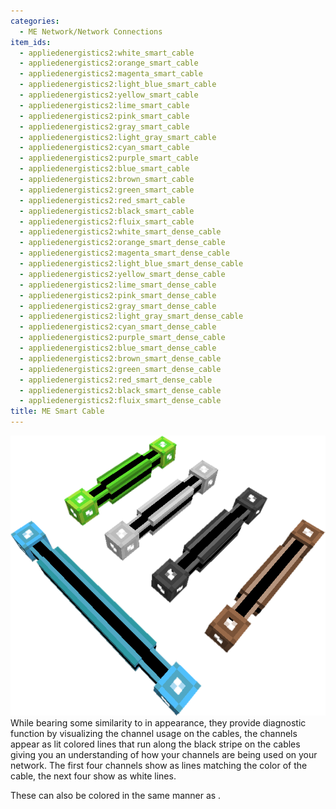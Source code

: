 ```yaml
---
categories:
  - ME Network/Network Connections
item_ids:
  - appliedenergistics2:white_smart_cable
  - appliedenergistics2:orange_smart_cable
  - appliedenergistics2:magenta_smart_cable
  - appliedenergistics2:light_blue_smart_cable
  - appliedenergistics2:yellow_smart_cable
  - appliedenergistics2:lime_smart_cable
  - appliedenergistics2:pink_smart_cable
  - appliedenergistics2:gray_smart_cable
  - appliedenergistics2:light_gray_smart_cable
  - appliedenergistics2:cyan_smart_cable
  - appliedenergistics2:purple_smart_cable
  - appliedenergistics2:blue_smart_cable
  - appliedenergistics2:brown_smart_cable
  - appliedenergistics2:green_smart_cable
  - appliedenergistics2:red_smart_cable
  - appliedenergistics2:black_smart_cable
  - appliedenergistics2:fluix_smart_cable
  - appliedenergistics2:white_smart_dense_cable
  - appliedenergistics2:orange_smart_dense_cable
  - appliedenergistics2:magenta_smart_dense_cable
  - appliedenergistics2:light_blue_smart_dense_cable
  - appliedenergistics2:yellow_smart_dense_cable
  - appliedenergistics2:lime_smart_dense_cable
  - appliedenergistics2:pink_smart_dense_cable
  - appliedenergistics2:gray_smart_dense_cable
  - appliedenergistics2:light_gray_smart_dense_cable
  - appliedenergistics2:cyan_smart_dense_cable
  - appliedenergistics2:purple_smart_dense_cable
  - appliedenergistics2:blue_smart_dense_cable
  - appliedenergistics2:brown_smart_dense_cable
  - appliedenergistics2:green_smart_dense_cable
  - appliedenergistics2:red_smart_dense_cable
  - appliedenergistics2:black_smart_dense_cable
  - appliedenergistics2:fluix_smart_dense_cable
title: ME Smart Cable
---
```


![A picture of smart cable.](../../../../public/assets/large/smart_cable.png)While bearing
some similarity to <ItemLink
id="appliedenergistics2:fluix_covered_cable"/> in appearance, they
provide diagnostic function by visualizing the channel usage on the cables,
the channels appear as lit colored lines that run along the black stripe on
the cables giving you an understanding of how your channels are being used on
your network. The first four channels show as lines matching the color of the
cable, the next four show as white lines.

These can also be colored in the same manner as <ItemLink
id="appliedenergistics2:fluix_glass_cable"/>.

<RecipeFor id="appliedenergistics2:fluix_smart_cable"/>
